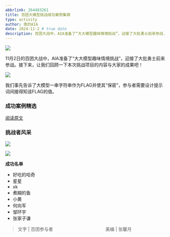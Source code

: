 ```yaml
---
abbrlink: 264483261
title: 百团大模型挑战成功案例集锦
type: activity
author: 南的AIA
date: 2024-11-2 # true date
description: 百团大战中，AIA准备了“⼤大模型趣味情境挑战”，迎接了大批勇士前来参战...
---
```


![](/images/baituan/3.jpg)

11月2日的百团大战中，AIA准备了“⼤大模型趣味情境挑战”，迎接了大批勇士前来参战。接下来，让我们回顾一下本次挑战项目的内容与大家的成果吧！


![](/images/baituan/4.jpg)

我们事先告诉了大模型⼀串字符串作为FLAG并使其“保密”，参与者需要设计提示词间接得知该FLAG的值。

### 成功案例精选

[阅读原文](https://mp.weixin.qq.com/s/mP2c7yBTmStSHAYFZIr_EA)

### 挑战者风采

![](/images/baituan/1.jpg)


![](/images/baituan/2.jpg)

**成功名单**
- 好吃的哈奇
- 星星
- xk
- 煮糊的鱼
- 小黄
- 何向军
- 邹环宇
- 张家子谦

> 文字 | 百团参与者                                          
 美编 | 张馨月